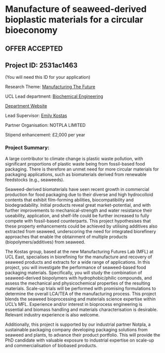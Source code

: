 # Manufacture of seaweed-derived bioplastic materials for a circular bioeconomy

## **OFFER ACCEPTED**

## Project ID: **2531ac1463**
(You will need this ID for your application)

Research Theme: [Manufacturing The Future](../themes/manufacturing-the-future.md)

UCL Lead department: [Biochemical Engineering](../departments/biochemical-engineering.md)

[Department Website](https://www.ucl.ac.uk/biochemical-engineering)

Lead Supervisor: [Emily Kostas](https://profiles.ucl.ac.uk/71300)

Partner Organisation: NOTPLA LIMITED

Stipend enhancement: £2,000 per year

### Project Summary:

A large contributor to climate change is plastic waste pollution, with significant proportions of plastic waste being from fossil-based food packaging. There is therefore an unmet need for more circular materials for packaging applications, such as biomaterials derived from renewable feedstocks (e.g., seaweeds).

Seaweed-derived biomaterials have seen recent growth in commercial production for food packaging due to their diverse and high hydrocolloid contents that exhibit film-forming abilities, biocompatibility and biodegradability. Initial products reveal great market-potential, and with further improvements to mechanical-strength and water resistance their useability, application, and shelf-life could be further increased to fully compete with fossil-based counterparts. This project hypothesises that these property enhancements could be achieved by utilising additives also extracted from seaweed, underscoring the need for integrated biorefinery approaches that enable the obtainment of multiple products (biopolymers/additives) from seaweed.

The Kostas group, based at the new Manufacturing Futures Lab (MFL) at UCL East, specialises in biorefining for the manufacture and recovery of seaweed products and extracts for a wide range of applications. In this project, you will investigate the performance of seaweed-based food packaging materials. Specifically, you will study the combination of seaweed-derived biopolymers with hydrophobic/philic compounds, and assess the mechanical and physicochemical properties of the resulting materials. Scale-up trials will be performed with promising formulations to determine the overall LCA/TEA of the manufacturing process. This project blends the seaweed bioprocessing and materials science expertise within UCL’s MFL. Experience and/or interest in bioprocess engineering is essential and biomass handling and materials characterisation is desirable. Relevant industry experience is also welcome.

Additionally, this project is supported by our industrial partner Notpla, a sustainable packaging company developing packaging solutions from seaweed and plants, to advance their product portfolio. This will provide the PhD candidate with valuable exposure to industrial expertise on scale-up and commercialisation of biobased products.
